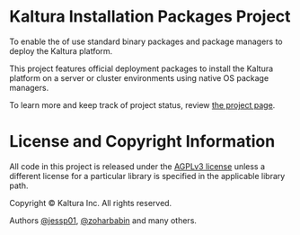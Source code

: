 Kaltura Installation Packages Project
=========================
To enable the of use standard binary packages and package managers to deploy the Kaltura platform.

This project features official deployment packages to install the Kaltura platform on a server or cluster environments using native OS package managers.

To learn more and keep track of project status, review [the project page](http://kaltura.github.io/platform-install-packages/).


License and Copyright Information
=========================
All code in this project is released under the [AGPLv3 license](http://www.gnu.org/licenses/agpl-3.0.html) unless a different license for a particular library is specified in the applicable library path. 

Copyright © Kaltura Inc. All rights reserved.

Authors [@jessp01](https://github.com/jessp01), [@zoharbabin](https://github.com/zoharbabin) and many others.
